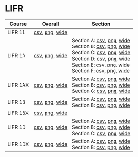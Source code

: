 # LIFR

| Course | Overall | Section |
| ------ | ------- | ------- |
| LIFR 11 | [csv](https://github.com/UCSD-Historical-Enrollment-Data/2025Fall/blob/main/overall/LIFR%2011.csv), [png](https://raw.githubusercontent.com/UCSD-Historical-Enrollment-Data/2025Fall/main/plot_overall/LIFR%2011.png), [wide](https://raw.githubusercontent.com/UCSD-Historical-Enrollment-Data/2025Fall/main/plot_overall_wide/LIFR%2011.png) |  |
| LIFR 1A | [csv](https://github.com/UCSD-Historical-Enrollment-Data/2025Fall/blob/main/overall/LIFR%201A.csv), [png](https://raw.githubusercontent.com/UCSD-Historical-Enrollment-Data/2025Fall/main/plot_overall/LIFR%201A.png), [wide](https://raw.githubusercontent.com/UCSD-Historical-Enrollment-Data/2025Fall/main/plot_overall_wide/LIFR%201A.png) | Section A: [csv](https://github.com/UCSD-Historical-Enrollment-Data/2025Fall/blob/main/section/LIFR%201A_A.csv), [png](https://raw.githubusercontent.com/UCSD-Historical-Enrollment-Data/2025Fall/main/plot_section/LIFR%201A_A.png), [wide](https://raw.githubusercontent.com/UCSD-Historical-Enrollment-Data/2025Fall/main/plot_section_wide/LIFR%201A_A.png)<br>Section B: [csv](https://github.com/UCSD-Historical-Enrollment-Data/2025Fall/blob/main/section/LIFR%201A_B.csv), [png](https://raw.githubusercontent.com/UCSD-Historical-Enrollment-Data/2025Fall/main/plot_section/LIFR%201A_B.png), [wide](https://raw.githubusercontent.com/UCSD-Historical-Enrollment-Data/2025Fall/main/plot_section_wide/LIFR%201A_B.png)<br>Section C: [csv](https://github.com/UCSD-Historical-Enrollment-Data/2025Fall/blob/main/section/LIFR%201A_C.csv), [png](https://raw.githubusercontent.com/UCSD-Historical-Enrollment-Data/2025Fall/main/plot_section/LIFR%201A_C.png), [wide](https://raw.githubusercontent.com/UCSD-Historical-Enrollment-Data/2025Fall/main/plot_section_wide/LIFR%201A_C.png)<br>Section D: [csv](https://github.com/UCSD-Historical-Enrollment-Data/2025Fall/blob/main/section/LIFR%201A_D.csv), [png](https://raw.githubusercontent.com/UCSD-Historical-Enrollment-Data/2025Fall/main/plot_section/LIFR%201A_D.png), [wide](https://raw.githubusercontent.com/UCSD-Historical-Enrollment-Data/2025Fall/main/plot_section_wide/LIFR%201A_D.png)<br>Section E: [csv](https://github.com/UCSD-Historical-Enrollment-Data/2025Fall/blob/main/section/LIFR%201A_E.csv), [png](https://raw.githubusercontent.com/UCSD-Historical-Enrollment-Data/2025Fall/main/plot_section/LIFR%201A_E.png), [wide](https://raw.githubusercontent.com/UCSD-Historical-Enrollment-Data/2025Fall/main/plot_section_wide/LIFR%201A_E.png)<br>Section F: [csv](https://github.com/UCSD-Historical-Enrollment-Data/2025Fall/blob/main/section/LIFR%201A_F.csv), [png](https://raw.githubusercontent.com/UCSD-Historical-Enrollment-Data/2025Fall/main/plot_section/LIFR%201A_F.png), [wide](https://raw.githubusercontent.com/UCSD-Historical-Enrollment-Data/2025Fall/main/plot_section_wide/LIFR%201A_F.png) |
| LIFR 1AX | [csv](https://github.com/UCSD-Historical-Enrollment-Data/2025Fall/blob/main/overall/LIFR%201AX.csv), [png](https://raw.githubusercontent.com/UCSD-Historical-Enrollment-Data/2025Fall/main/plot_overall/LIFR%201AX.png), [wide](https://raw.githubusercontent.com/UCSD-Historical-Enrollment-Data/2025Fall/main/plot_overall_wide/LIFR%201AX.png) | Section A: [csv](https://github.com/UCSD-Historical-Enrollment-Data/2025Fall/blob/main/section/LIFR%201AX_A.csv), [png](https://raw.githubusercontent.com/UCSD-Historical-Enrollment-Data/2025Fall/main/plot_section/LIFR%201AX_A.png), [wide](https://raw.githubusercontent.com/UCSD-Historical-Enrollment-Data/2025Fall/main/plot_section_wide/LIFR%201AX_A.png)<br>Section B: [csv](https://github.com/UCSD-Historical-Enrollment-Data/2025Fall/blob/main/section/LIFR%201AX_B.csv), [png](https://raw.githubusercontent.com/UCSD-Historical-Enrollment-Data/2025Fall/main/plot_section/LIFR%201AX_B.png), [wide](https://raw.githubusercontent.com/UCSD-Historical-Enrollment-Data/2025Fall/main/plot_section_wide/LIFR%201AX_B.png)<br>Section C: [csv](https://github.com/UCSD-Historical-Enrollment-Data/2025Fall/blob/main/section/LIFR%201AX_C.csv), [png](https://raw.githubusercontent.com/UCSD-Historical-Enrollment-Data/2025Fall/main/plot_section/LIFR%201AX_C.png), [wide](https://raw.githubusercontent.com/UCSD-Historical-Enrollment-Data/2025Fall/main/plot_section_wide/LIFR%201AX_C.png) |
| LIFR 1B | [csv](https://github.com/UCSD-Historical-Enrollment-Data/2025Fall/blob/main/overall/LIFR%201B.csv), [png](https://raw.githubusercontent.com/UCSD-Historical-Enrollment-Data/2025Fall/main/plot_overall/LIFR%201B.png), [wide](https://raw.githubusercontent.com/UCSD-Historical-Enrollment-Data/2025Fall/main/plot_overall_wide/LIFR%201B.png) | Section A: [csv](https://github.com/UCSD-Historical-Enrollment-Data/2025Fall/blob/main/section/LIFR%201B_A.csv), [png](https://raw.githubusercontent.com/UCSD-Historical-Enrollment-Data/2025Fall/main/plot_section/LIFR%201B_A.png), [wide](https://raw.githubusercontent.com/UCSD-Historical-Enrollment-Data/2025Fall/main/plot_section_wide/LIFR%201B_A.png)<br>Section B: [csv](https://github.com/UCSD-Historical-Enrollment-Data/2025Fall/blob/main/section/LIFR%201B_B.csv), [png](https://raw.githubusercontent.com/UCSD-Historical-Enrollment-Data/2025Fall/main/plot_section/LIFR%201B_B.png), [wide](https://raw.githubusercontent.com/UCSD-Historical-Enrollment-Data/2025Fall/main/plot_section_wide/LIFR%201B_B.png) |
| LIFR 1BX | [csv](https://github.com/UCSD-Historical-Enrollment-Data/2025Fall/blob/main/overall/LIFR%201BX.csv), [png](https://raw.githubusercontent.com/UCSD-Historical-Enrollment-Data/2025Fall/main/plot_overall/LIFR%201BX.png), [wide](https://raw.githubusercontent.com/UCSD-Historical-Enrollment-Data/2025Fall/main/plot_overall_wide/LIFR%201BX.png) |  |
| LIFR 1D | [csv](https://github.com/UCSD-Historical-Enrollment-Data/2025Fall/blob/main/overall/LIFR%201D.csv), [png](https://raw.githubusercontent.com/UCSD-Historical-Enrollment-Data/2025Fall/main/plot_overall/LIFR%201D.png), [wide](https://raw.githubusercontent.com/UCSD-Historical-Enrollment-Data/2025Fall/main/plot_overall_wide/LIFR%201D.png) | Section A: [csv](https://github.com/UCSD-Historical-Enrollment-Data/2025Fall/blob/main/section/LIFR%201D_A.csv), [png](https://raw.githubusercontent.com/UCSD-Historical-Enrollment-Data/2025Fall/main/plot_section/LIFR%201D_A.png), [wide](https://raw.githubusercontent.com/UCSD-Historical-Enrollment-Data/2025Fall/main/plot_section_wide/LIFR%201D_A.png)<br>Section B: [csv](https://github.com/UCSD-Historical-Enrollment-Data/2025Fall/blob/main/section/LIFR%201D_B.csv), [png](https://raw.githubusercontent.com/UCSD-Historical-Enrollment-Data/2025Fall/main/plot_section/LIFR%201D_B.png), [wide](https://raw.githubusercontent.com/UCSD-Historical-Enrollment-Data/2025Fall/main/plot_section_wide/LIFR%201D_B.png)<br>Section C: [csv](https://github.com/UCSD-Historical-Enrollment-Data/2025Fall/blob/main/section/LIFR%201D_C.csv), [png](https://raw.githubusercontent.com/UCSD-Historical-Enrollment-Data/2025Fall/main/plot_section/LIFR%201D_C.png), [wide](https://raw.githubusercontent.com/UCSD-Historical-Enrollment-Data/2025Fall/main/plot_section_wide/LIFR%201D_C.png) |
| LIFR 1DX | [csv](https://github.com/UCSD-Historical-Enrollment-Data/2025Fall/blob/main/overall/LIFR%201DX.csv), [png](https://raw.githubusercontent.com/UCSD-Historical-Enrollment-Data/2025Fall/main/plot_overall/LIFR%201DX.png), [wide](https://raw.githubusercontent.com/UCSD-Historical-Enrollment-Data/2025Fall/main/plot_overall_wide/LIFR%201DX.png) | Section A: [csv](https://github.com/UCSD-Historical-Enrollment-Data/2025Fall/blob/main/section/LIFR%201DX_A.csv), [png](https://raw.githubusercontent.com/UCSD-Historical-Enrollment-Data/2025Fall/main/plot_section/LIFR%201DX_A.png), [wide](https://raw.githubusercontent.com/UCSD-Historical-Enrollment-Data/2025Fall/main/plot_section_wide/LIFR%201DX_A.png)<br>Section B: [csv](https://github.com/UCSD-Historical-Enrollment-Data/2025Fall/blob/main/section/LIFR%201DX_B.csv), [png](https://raw.githubusercontent.com/UCSD-Historical-Enrollment-Data/2025Fall/main/plot_section/LIFR%201DX_B.png), [wide](https://raw.githubusercontent.com/UCSD-Historical-Enrollment-Data/2025Fall/main/plot_section_wide/LIFR%201DX_B.png) |
